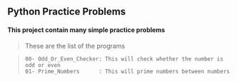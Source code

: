 ## Python Practice Problems
#### This project contain many simple practice problems


> These are the list of the programs

> ```
> 00- Odd_Or_Even_Checker: This will check whether the number is odd or even
> 01- Prime_Numbers      : This will prime numbers between numbers
> ``` 
